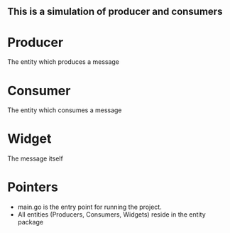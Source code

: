 ## This is a simulation of producer and consumers


# Producer
The entity which produces a message

# Consumer
The entity which consumes a message

# Widget
The message itself

# Pointers
- main.go is the entry point for running the project.
- All entities (Producers, Consumers, Widgets) reside in the entity package
